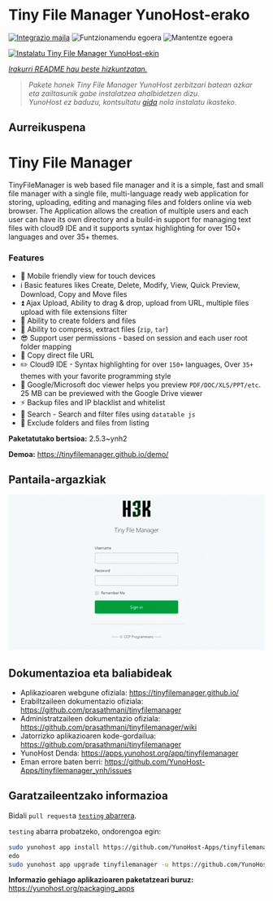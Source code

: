 <!--
Ohart ongi: README hau automatikoki sortu da <https://github.com/YunoHost/apps/tree/master/tools/readme_generator>ri esker
EZ editatu eskuz.
-->

# Tiny File Manager YunoHost-erako

[![Integrazio maila](https://dash.yunohost.org/integration/tinyfilemanager.svg)](https://dash.yunohost.org/appci/app/tinyfilemanager) ![Funtzionamendu egoera](https://ci-apps.yunohost.org/ci/badges/tinyfilemanager.status.svg) ![Mantentze egoera](https://ci-apps.yunohost.org/ci/badges/tinyfilemanager.maintain.svg)

[![Instalatu Tiny File Manager YunoHost-ekin](https://install-app.yunohost.org/install-with-yunohost.svg)](https://install-app.yunohost.org/?app=tinyfilemanager)

*[Irakurri README hau beste hizkuntzatan.](./ALL_README.md)*

> *Pakete honek Tiny File Manager YunoHost zerbitzari batean azkar eta zailtasunik gabe instalatzea ahalbidetzen dizu.*  
> *YunoHost ez baduzu, kontsultatu [gida](https://yunohost.org/install) nola instalatu ikasteko.*

## Aurreikuspena

# Tiny File Manager

TinyFileManager is web based file manager and it is a simple, fast and small file manager with a single file, multi-language ready web application for storing, uploading, editing and managing files and folders online via web browser. The Application allows the creation of multiple users and each user can have its own directory and a build-in support for managing text files with cloud9 IDE and it supports syntax highlighting for over 150+ languages and over 35+ themes.

### Features

- :iphone: Mobile friendly view for touch devices
- :information_source: Basic features likes Create, Delete, Modify, View, Quick Preview, Download, Copy and Move files
- :arrow_double_up: Ajax Upload, Ability to drag & drop, upload from URL, multiple files upload with file extensions filter
- :file_folder: Ability to create folders and files
- :gift: Ability to compress, extract files (`zip`, `tar`)
- :sunglasses: Support user permissions - based on session and each user root folder mapping
- :floppy_disk: Copy direct file URL
- :pencil2: Cloud9 IDE - Syntax highlighting for over `150+` languages, Over `35+` themes with your favorite programming style
- :page_facing_up: Google/Microsoft doc viewer helps you preview `PDF/DOC/XLS/PPT/etc`. 25 MB can be previewed with the Google Drive viewer
- :zap: Backup files and IP blacklist and whitelist
- :mag_right: Search - Search and filter files using `datatable js`
- :file_folder: Exclude folders and files from listing



**Paketatutako bertsioa:** 2.5.3~ynh2

**Demoa:** <https://tinyfilemanager.github.io/demo/>

## Pantaila-argazkiak

![Tiny File Manager(r)en pantaila-argazkia](./doc/screenshots/screenshot.png)

## Dokumentazioa eta baliabideak

- Aplikazioaren webgune ofiziala: <https://tinyfilemanager.github.io/>
- Erabiltzaileen dokumentazio ofiziala: <https://github.com/prasathmani/tinyfilemanager>
- Administratzaileen dokumentazio ofiziala: <https://github.com/prasathmani/tinyfilemanager/wiki>
- Jatorrizko aplikazioaren kode-gordailua: <https://github.com/prasathmani/tinyfilemanager>
- YunoHost Denda: <https://apps.yunohost.org/app/tinyfilemanager>
- Eman errore baten berri: <https://github.com/YunoHost-Apps/tinyfilemanager_ynh/issues>

## Garatzaileentzako informazioa

Bidali `pull request`a [`testing` abarrera](https://github.com/YunoHost-Apps/tinyfilemanager_ynh/tree/testing).

`testing` abarra probatzeko, ondorengoa egin:

```bash
sudo yunohost app install https://github.com/YunoHost-Apps/tinyfilemanager_ynh/tree/testing --debug
edo
sudo yunohost app upgrade tinyfilemanager -u https://github.com/YunoHost-Apps/tinyfilemanager_ynh/tree/testing --debug
```

**Informazio gehiago aplikazioaren paketatzeari buruz:** <https://yunohost.org/packaging_apps>

